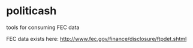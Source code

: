 politicash
==========

tools for consuming FEC data


FEC data exists here: http://www.fec.gov/finance/disclosure/ftpdet.shtml
